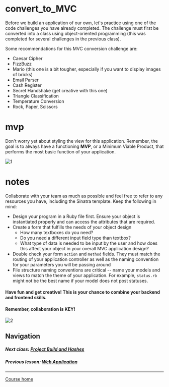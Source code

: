 # convert_to_MVC
Before we build an application of our own, let's practice using one of the code challenges you have already completed. The challenge must first be converted into a class using object-oriented programming (this was completed for several challenges in the previous class).  

Some recommendations for this MVC conversion challenge are:
- Caesar Cipher
- FizzBuzz
- Mario (this one is a bit tougher, especially if you want to display images of bricks)
- Email Parser
- Cash Register
- Secret Handshake (get creative with this one)
- Triangle Classification
- Temperature Conversion
- Rock, Paper, Scissors

# mvp
Don't worry yet about styling the view for this application. Remember, the goal is to always have a functioning **MVP**, or a Minimum Viable Product, that performs the most basic function of your application.  

![1](http://i.imgur.com/hBt7Uzw.gif)    

# notes
Collaborate with your team as much as possible and feel free to refer to any resources you have, including the Sinatra template. Keep the following in mind:
- Design your program in a Ruby file first. Ensure your object is instantiated properly and can access the attributes that are required.
- Create a form that fulfills the needs of your object design
  - How many textboxes do you need?
  - Do you need a different input field type than textbox?
  - What type of data is needed to be input by the user and how does this affect your object in your overall MVC application design?
- Double check your form `action` and `method` fields. They must match the routing of your application controller as well as the naming convention for your parameters you will be passing around
- File structure naming conventions are critical -- name your models and views to match the theme of your application. For example, `status.rb` might not be the best name if your model does not post statuses.

#### Have fun and get creative! This is your chance to combine your backend and frontend skills. 
#### Remember, collaboration is KEY!
![2](http://i.imgur.com/fV4EyMA.gif)  

## Navigation  
##### Next class: [Project Build and Hashes](https://github.com/Coderdotnew/intro_web_apps_acp/tree/master/10_class)
##### Previous lesson: [Web Application](https://github.com/Coderdotnew/intro_web_apps_acp/tree/master/09_class/03_web_application)  
---  
[Course home](https://github.com/Coderdotnew/intro_web_apps_acp)

